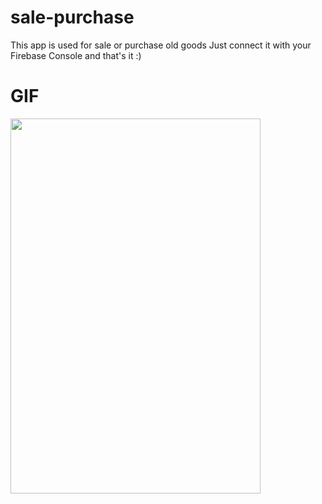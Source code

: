 # sale-purchase
This app is used for sale or purchase old goods
Just connect it with your Firebase Console and that's it :)

# GIF
<img src="https://github.com/aman210697/sale-purchase/blob/master/sale-purchase.gif" width="400" height="600">
